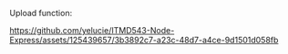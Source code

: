 Upload function:

https://github.com/yelucie/ITMD543-Node-Express/assets/125439657/3b3892c7-a23c-48d7-a4ce-9d1501d058fb